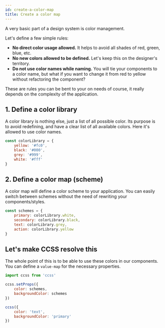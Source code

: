 ```yaml
---
id: create-a-color-map
title: Create a color map
---
```


A very basic part of a design system is color management.

Let's define a few simple rules:

-   **No direct color usage allowed.** It helps to avoid all shades of red, green, blue, etc.
-   **No new colors allowed to be defined.** Let's keep this on the designer's territory.
-   **Do not use color names while naming.** You will tie your components to a color name, but what if you want
    to change it from red to yellow without refactoring the component?

These are rules you can be bent to your on needs of course, it really depends on the complexity of the application.

## 1. Define a color library

A color library is nothing else, just a list of all possible color. Its purpose is to avoid redefining,
and have a clear list of all available colors. Here it's allowed to use color names.

```js
const colorLibrary = {
    yellow: '#fc0',
    black: '#000',
    grey: '#999',
    white: '#fff'
}
```

## 2. Define a color map (scheme)

A color map will define a color scheme to your application. You can easily switch between schemes without the need
of rewriting your components/styles.

```js
const schemes = {
    primary: colorLibrary.white,
    secondary: colorLibrary.black,
    text: colorLibrary.grey,
    action: colorLibrary.yellow
}
```

## Let's make CCSS resolve this

The whole point of this is to be able to use these colors in our components. You can define a `value-map` for
the necessary properties.

```js
import ccss from 'ccss'

ccss.setProps({
    color: schemes,
    backgroundColor: schemes
})

ccss({
    color: 'text',
    backgroundColor: 'primary'
})
```

